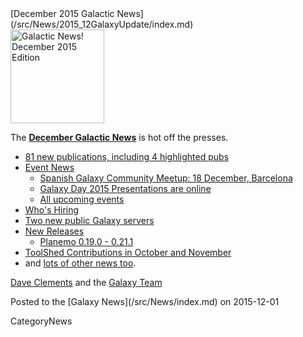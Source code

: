 <div class='newsItemHeader'>[December 2015 Galactic News](/src/News/2015_12GalaxyUpdate/index.md)</div>

<div class='right'>
<a href='/src/GalaxyUpdates/2015_12/index.md'><img src="/src/Images/GalaxyLogos/GalaxyNews.png" alt="Galactic News! December 2015 Edition" width=150 /></a><br />
</div>

The **[December Galactic News](/src/GalaxyUpdates/2015_12/index.md)** is hot off the presses.
* [81 new publications, including 4 highlighted pubs](/src/GalaxyUpdates/2015_12/index.md#new-papers)
* [Event News](/src/GalaxyUpdates/2015_12/index.md#events)
  * [Spanish Galaxy Community Meetup: 18 December, Barcelona](/src/GalaxyUpdates/2015_12/index.md#spanish-galaxy-community-meetup-18-december-barcelona)
  * [Galaxy Day 2015 Presentations are online](/src/GalaxyUpdates/2015_12/index.md#galaxy-day-2015-presentations)
  * [All upcoming events](/src/GalaxyUpdates/2015_12/index.md#upcoming-events)
* [Who's Hiring](/src/GalaxyUpdates/2015_12/index.md#whos-hiring)
* [Two new public Galaxy servers](/src/GalaxyUpdates/2015_12/index.md#new-public-galaxy-servers)
* [New Releases](/src/GalaxyUpdates/2015_12/index.md#releases)
  * [Planemo 0.19.0 - 0.21.1](/src/GalaxyUpdates/2015_12/index.md#planemo-0190---0211)
* [ToolShed Contributions in October and November](/src/GalaxyUpdates/2015_12/index.md#toolshed-contributions)
* and [lots of other news too](/src/GalaxyUpdates/2015_12/index.md#other-news).

[Dave Clements](/src/DaveClements/index.md) and the [Galaxy Team](/src/GalaxyTeam/index.md)

<div class='newsItemFooter'>Posted to the [Galaxy News](/src/News/index.md) on 2015-12-01 </div>

CategoryNews
